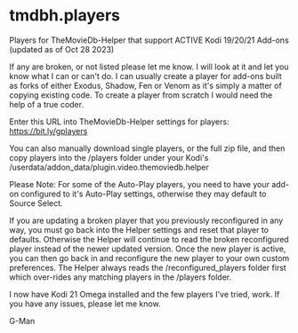 # tmdbh.players

Players for TheMovieDb-Helper that support ACTIVE Kodi 19/20/21 Add-ons (updated as of Oct 28 2023) 

If any are broken, or not listed please let me know. I will look at it and let you know what I can or can't do. 
I can usually create a player for add-ons built as forks of either Exodus, Shadow, Fen or Venom as it's simply a matter of copying existing code. To create a player from scratch I would need the help of a true coder.

Enter this URL into TheMovieDb-Helper settings for players: https://bit.ly/gplayers

You can also manually download single players, or the full zip file, and then copy players into the /players folder under your Kodi's /userdata/addon_data/plugin.video.themoviedb.helper 

Please Note: For some of the Auto-Play players, you need to have your add-on configured to it's Auto-Play settings, otherwise they may default to Source Select.

If you are updating a broken player that you previously reconfigured in any way, you must go back into the Helper settings and reset that player to defaults. Otherwise the Helper will continue to read the broken reconfigured player instead of the newer updated version. Once the new player is active, you can then go back in and reconfigure the new player to your own custom preferences. The Helper always reads the /reconfigured_players folder first which over-rides any matching players in the /players folder. 

I now have Kodi 21 Omega installed and the few players I've tried, work. If you have any issues, please let me know.

G-Man